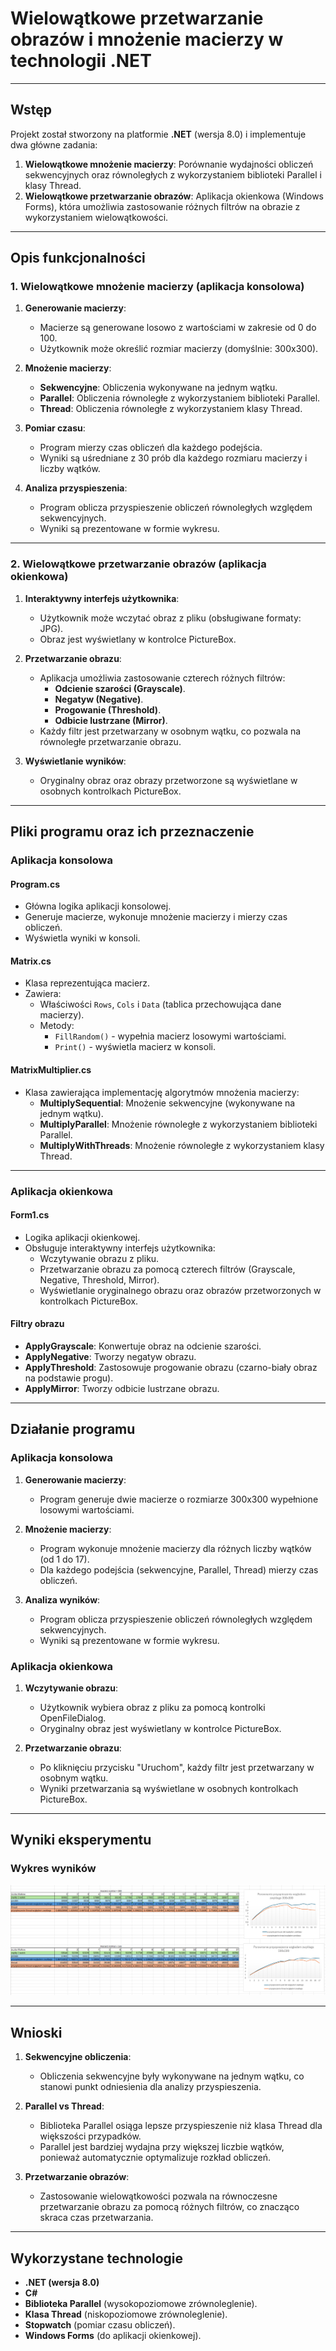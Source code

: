 # Wielowątkowe przetwarzanie obrazów i mnożenie macierzy w technologii .NET  

---

## Wstęp  

Projekt został stworzony na platformie **.NET** (wersja 8.0) i implementuje dwa główne zadania:  
1. **Wielowątkowe mnożenie macierzy**: Porównanie wydajności obliczeń sekwencyjnych oraz równoległych z wykorzystaniem biblioteki Parallel i klasy Thread.  
2. **Wielowątkowe przetwarzanie obrazów**: Aplikacja okienkowa (Windows Forms), która umożliwia zastosowanie różnych filtrów na obrazie z wykorzystaniem wielowątkowości.  

---

## Opis funkcjonalności  

### 1. Wielowątkowe mnożenie macierzy (aplikacja konsolowa)  

1. **Generowanie macierzy**:  
   - Macierze są generowane losowo z wartościami w zakresie od 0 do 100.  
   - Użytkownik może określić rozmiar macierzy (domyślnie: 300x300).  

2. **Mnożenie macierzy**:  
   - **Sekwencyjne**: Obliczenia wykonywane na jednym wątku.  
   - **Parallel**: Obliczenia równoległe z wykorzystaniem biblioteki Parallel.  
   - **Thread**: Obliczenia równoległe z wykorzystaniem klasy Thread.  

3. **Pomiar czasu**:  
   - Program mierzy czas obliczeń dla każdego podejścia.  
   - Wyniki są uśredniane z 30 prób dla każdego rozmiaru macierzy i liczby wątków.  

4. **Analiza przyspieszenia**:  
   - Program oblicza przyspieszenie obliczeń równoległych względem sekwencyjnych.  
   - Wyniki są prezentowane w formie wykresu.  

---

### 2. Wielowątkowe przetwarzanie obrazów (aplikacja okienkowa)  

1. **Interaktywny interfejs użytkownika**:  
   - Użytkownik może wczytać obraz z pliku (obsługiwane formaty: JPG).  
   - Obraz jest wyświetlany w kontrolce PictureBox.  

2. **Przetwarzanie obrazu**:  
   - Aplikacja umożliwia zastosowanie czterech różnych filtrów:  
     - **Odcienie szarości (Grayscale)**.  
     - **Negatyw (Negative)**.  
     - **Progowanie (Threshold)**.  
     - **Odbicie lustrzane (Mirror)**.  
   - Każdy filtr jest przetwarzany w osobnym wątku, co pozwala na równoległe przetwarzanie obrazu.  

3. **Wyświetlanie wyników**:  
   - Oryginalny obraz oraz obrazy przetworzone są wyświetlane w osobnych kontrolkach PictureBox.  

---

## Pliki programu oraz ich przeznaczenie  

### Aplikacja konsolowa  

#### **Program.cs**  
- Główna logika aplikacji konsolowej.  
- Generuje macierze, wykonuje mnożenie macierzy i mierzy czas obliczeń.  
- Wyświetla wyniki w konsoli.  

#### **Matrix.cs**  
- Klasa reprezentująca macierz.  
- Zawiera:  
  - Właściwości `Rows`, `Cols` i `Data` (tablica przechowująca dane macierzy).  
  - Metody:  
    - `FillRandom()` - wypełnia macierz losowymi wartościami.  
    - `Print()` - wyświetla macierz w konsoli.  

#### **MatrixMultiplier.cs**  
- Klasa zawierająca implementację algorytmów mnożenia macierzy:  
  - **MultiplySequential**: Mnożenie sekwencyjne (wykonywane na jednym wątku).  
  - **MultiplyParallel**: Mnożenie równoległe z wykorzystaniem biblioteki Parallel.  
  - **MultiplyWithThreads**: Mnożenie równoległe z wykorzystaniem klasy Thread.  

---

### Aplikacja okienkowa  

#### **Form1.cs**  
- Logika aplikacji okienkowej.  
- Obsługuje interaktywny interfejs użytkownika:  
  - Wczytywanie obrazu z pliku.  
  - Przetwarzanie obrazu za pomocą czterech filtrów (Grayscale, Negative, Threshold, Mirror).  
  - Wyświetlanie oryginalnego obrazu oraz obrazów przetworzonych w kontrolkach PictureBox.  

#### **Filtry obrazu**  
- **ApplyGrayscale**: Konwertuje obraz na odcienie szarości.  
- **ApplyNegative**: Tworzy negatyw obrazu.  
- **ApplyThreshold**: Zastosowuje progowanie obrazu (czarno-biały obraz na podstawie progu).  
- **ApplyMirror**: Tworzy odbicie lustrzane obrazu.  

---

## Działanie programu  

### Aplikacja konsolowa  

1. **Generowanie macierzy**:  
   - Program generuje dwie macierze o rozmiarze 300x300 wypełnione losowymi wartościami.  

2. **Mnożenie macierzy**:  
   - Program wykonuje mnożenie macierzy dla różnych liczby wątków (od 1 do 17).  
   - Dla każdego podejścia (sekwencyjne, Parallel, Thread) mierzy czas obliczeń.  

3. **Analiza wyników**:  
   - Program oblicza przyspieszenie obliczeń równoległych względem sekwencyjnych.  
   - Wyniki są prezentowane w formie wykresu.  

### Aplikacja okienkowa  

1. **Wczytywanie obrazu**:  
   - Użytkownik wybiera obraz z pliku za pomocą kontrolki OpenFileDialog.  
   - Oryginalny obraz jest wyświetlany w kontrolce PictureBox.  

2. **Przetwarzanie obrazu**:  
   - Po kliknięciu przycisku "Uruchom", każdy filtr jest przetwarzany w osobnym wątku.  
   - Wyniki przetwarzania są wyświetlane w osobnych kontrolkach PictureBox.  

---

## Wyniki eksperymentu  

### Wykres wyników  

![Wykres przyspieszenia](zdjecie.png)  

---

## Wnioski  

1. **Sekwencyjne obliczenia**:  
   - Obliczenia sekwencyjne były wykonywane na jednym wątku, co stanowi punkt odniesienia dla analizy przyspieszenia.  

2. **Parallel vs Thread**:  
   - Biblioteka Parallel osiąga lepsze przyspieszenie niż klasa Thread dla większości przypadków.  
   - Parallel jest bardziej wydajna przy większej liczbie wątków, ponieważ automatycznie optymalizuje rozkład obliczeń.  

3. **Przetwarzanie obrazów**:  
   - Zastosowanie wielowątkowości pozwala na równoczesne przetwarzanie obrazu za pomocą różnych filtrów, co znacząco skraca czas przetwarzania.  

---

## Wykorzystane technologie  

- **.NET (wersja 8.0)**  
- **C#**  
- **Biblioteka Parallel** (wysokopoziomowe zrównoleglenie).  
- **Klasa Thread** (niskopoziomowe zrównoleglenie).  
- **Stopwatch** (pomiar czasu obliczeń).  
- **Windows Forms** (do aplikacji okienkowej).  
